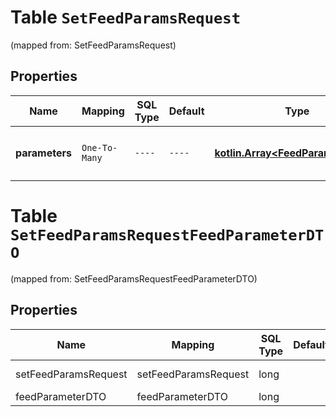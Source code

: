 
# Table `SetFeedParamsRequest`
(mapped from: SetFeedParamsRequest)

## Properties
Name | Mapping | SQL Type | Default | Type | Description | Notes
---- | ------- | -------- | ------- | ---- | ----------- | -----
**parameters** | `One-To-Many` | `----` | `----`  | [**kotlin.Array&lt;FeedParameterDTO&gt;**](FeedParameterDTO.md) | Параметры прайс-листа.  Обязательный параметр.  | 


# **Table `SetFeedParamsRequestFeedParameterDTO`**
(mapped from: SetFeedParamsRequestFeedParameterDTO)

## Properties
Name | Mapping | SQL Type | Default | Type | Description | Notes
---- | ------- | -------- | ------- | ---- | ----------- | -----
setFeedParamsRequest | setFeedParamsRequest | long | | kotlin.Long | Primary Key | *one*
feedParameterDTO | feedParameterDTO | long | | kotlin.Long | Foreign Key | *many*



